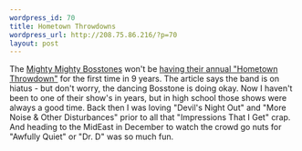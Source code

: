 ```yaml
--- 
wordpress_id: 70
title: Hometown Throwdowns
wordpress_url: http://208.75.86.216/?p=70
layout: post
---
```

The <a href="http://www.bosstones.com">Mighty Mighty Bosstones</a> won't be <a href="http://www.boston.com/news/globe/living/articles/2003/12/16/the_throwdown_no_bosstones_who_knows/">having their annual "Hometown Throwdown"</a> for the first time in 9 years. The article says the band is on hiatus - but don't worry, the dancing Bosstone is doing okay. Now I haven't been to one of their show's in years, but in high school those shows were always a good time. Back then I was loving "Devil's Night Out" and "More Noise & Other Disturbances" prior to all that "Impressions That I Get" crap. And heading to the MidEast in December to watch the crowd go nuts for "Awfully Quiet" or "Dr. D" was so much fun.
